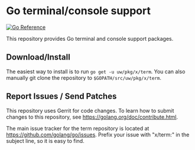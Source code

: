 # Go terminal/console support

[![Go Reference](https://pkg.go.dev/badge/uw/pkg/x/term.svg)](https://pkg.go.dev/uw/pkg/x/term)

This repository provides Go terminal and console support packages.

## Download/Install

The easiest way to install is to run `go get -u uw/pkg/x/term`. You can
also manually git clone the repository to `$GOPATH/src/uw/pkg/x/term`.

## Report Issues / Send Patches

This repository uses Gerrit for code changes. To learn how to submit changes to
this repository, see https://golang.org/doc/contribute.html.

The main issue tracker for the term repository is located at
https://github.com/golang/go/issues. Prefix your issue with "x/term:" in the
subject line, so it is easy to find.
